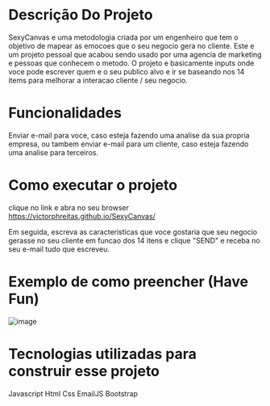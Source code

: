 # Descrição Do Projeto
SexyCanvas e uma metodologia criada por um engenheiro que tem o objetivo de mapear as emocoes que o seu negocio gera no cliente. 
Este e um projeto pessoal que acabou sendo usado por uma agencia de marketing e pessoas que conhecem o metodo.
O projeto e basicamente inputs onde voce pode escrever quem e o seu publico alvo e ir se baseando nos 14 items para melhorar a interacao cliente / seu negocio.


# Funcionalidades
Enviar e-mail para voce, caso esteja fazendo uma analise da sua propria empresa, ou tambem enviar e-mail para um cliente, caso esteja fazendo uma analise para terceiros.

# Como executar o projeto 
clique no link e abra no seu browser
https://victorphreitas.github.io/SexyCanvas/

Em seguida, escreva as caracteristicas que voce gostaria que seu negocio gerasse no seu cliente em funcao dos 14 itens e clique "SEND" e receba no seu e-mail tudo que escreveu.

# Exemplo de como preencher (Have Fun)

![image](https://github.com/victorphreitas/SexyCanvas/assets/97434584/0d74c7e9-92c0-4271-bf5a-6ad9d1c90838)

# Tecnologias utilizadas para construir esse projeto
Javascript
Html
Css
EmailJS
Bootstrap


